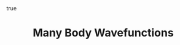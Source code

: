 ---
title: Many Body Wavefunctions
summary: Product States. Fermi gas. Density, density matrix, and pair distribution.
authors: [Austen Lamacraft]
tags: []
categories: []
all_day: false
lecture_slides: many-body-wavefunctions
math: true
weight: 10
---